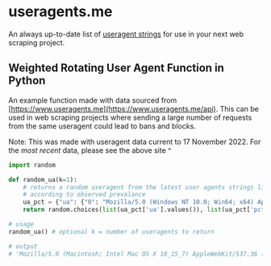 # useragents.me
An always up-to-date list of [useragent strings](https://www.useragents.me) for use in your next web scraping project.

## Weighted Rotating User Agent Function in Python

An example function made with data sourced from [https://www.useragents.me](https://www.useragents.me/api). This can be used in web scraping projects where sending a large number of requests from the same useragent could lead to bans and blocks.

Note: This was made with useragent data current to 17 November 2022. For the *most recent* data, please see the above site ^

```python
import random

def random_ua(k=1):
    # returns a random useragent from the latest user agents strings list, weighted
    # according to observed prevalance
    ua_pct = {"ua": {"0": "Mozilla/5.0 (Windows NT 10.0; Win64; x64) AppleWebKit/537.36 (KHTML, like Gecko) Chrome/106.0.0.0 Safari/537.36", "1": "Mozilla/5.0 (Windows NT 10.0; Win64; x64; rv:105.0) Gecko/20100101 Firefox/105.0", "2": "Mozilla/5.0 (Macintosh; Intel Mac OS X 10_15_7) AppleWebKit/537.36 (KHTML, like Gecko) Chrome/106.0.0.0 Safari/537.36", "3": "Mozilla/5.0 (Windows NT 10.0; Win64; x64; rv:106.0) Gecko/20100101 Firefox/106.0", "4": "Mozilla/5.0 (Windows NT 10.0; Win64; x64) AppleWebKit/537.36 (KHTML, like Gecko) Chrome/105.0.0.0 Safari/537.36", "5": "Mozilla/5.0 (X11; Linux x86_64; rv:105.0) Gecko/20100101 Firefox/105.0", "6": "Mozilla/5.0 (Macintosh; Intel Mac OS X 10_15_7) AppleWebKit/537.36 (KHTML, like Gecko) Chrome/105.0.0.0 Safari/537.36", "7": "Mozilla/5.0 (Windows NT 10.0; Win64; x64) AppleWebKit/537.36 (KHTML, like Gecko) Chrome/107.0.0.0 Safari/537.36", "8": "Mozilla/5.0 (X11; Linux x86_64) AppleWebKit/537.36 (KHTML, like Gecko) Chrome/106.0.0.0 Safari/537.36", "9": "Mozilla/5.0 (Macintosh; Intel Mac OS X 10_15_7) AppleWebKit/605.1.15 (KHTML, like Gecko) Version/16.0 Safari/605.1.15", "10": "Mozilla/5.0 (X11; Linux x86_64; rv:106.0) Gecko/20100101 Firefox/106.0", "11": "Mozilla/5.0 (Windows NT 10.0; rv:105.0) Gecko/20100101 Firefox/105.0", "12": "Mozilla/5.0 (Macintosh; Intel Mac OS X 10.15; rv:105.0) Gecko/20100101 Firefox/105.0", "13": "Mozilla/5.0 (X11; Ubuntu; Linux x86_64; rv:105.0) Gecko/20100101 Firefox/105.0", "14": "Mozilla/5.0 (Macintosh; Intel Mac OS X 10_15_7) AppleWebKit/537.36 (KHTML, like Gecko) Chrome/107.0.0.0 Safari/537.36"}, "pct": {"0": 28.8, "1": 13.28, "2": 10.98, "3": 8.55, "4": 6.25, "5": 5.56, "6": 4.53, "7": 4.27, "8": 3.57, "9": 2.93, "10": 2.99, "11": 2.55, "12": 2.44, "13": 1.7, "14": 1.59}}
    return random.choices(list(ua_pct['ua'].values()), list(ua_pct['pct'].values()), k=k)

# usage
random_ua() # optional k = number of useragents to return

# output
# 'Mozilla/5.0 (Macintosh; Intel Mac OS X 10_15_7) AppleWebKit/537.36 (KHTML, like Gecko) Chrome/106.0.0.0 Safari/537.36'
```
